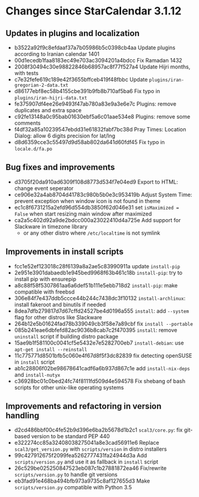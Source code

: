 # Changes since StarCalendar 3.1.12

## Updates in plugins and localization

- b3522a92f9c8efdaaf37a7b05986b5c0398cb4aa Update plugins according to Iranian calendar 1401
- 00d1ecedb1faa8183ec49e703ac3094201a4bdcc Fix Ramadan 1432
- 2008f30494c30e98822846b68957ac8f77f527a4 Update Hijri months, with tests
- c7e32fefe619c189e42f3655bffceb419f48fbbc Update `plugins/iran-gregorian-2-data.txt`
- d86177ebf8ec58b4155cbe391b9fb8b710af5ba6 Fix typo in `plugins/iran-hijri-data.txt`
- fe375907df4ee26e9493f47ab780a83e9a3e6e7c Plugins: remove duplicates and extra space
- c92fe13148a0c95bab01630ebf5a6c01aae534e8 Plugins: remove some comments
- f4df32a85a10239547ebdd31e61832fabf7bc38d Pray Times: Location Dialog: allow 6 digits precision for lat/lng
- d8d6359cce3c55497d9d58ab802da641d60fdf45 Fix typo in `locale.d/fa.po`

## Bug fixes and improvements

- d3705f20da910ad6309f108d8773d534f7e04ed9 Export to HTML: change event seperator
- ce906e32a4ab8704d41783c980b5b0e3c953419b Adjust System Time: prevent exception when window icon is not found in theme
- ec1c8f6731215a2efd96d554db3850f62d046e31 set `isMaximized = False` when start resizing main window after maximized
- ca2a5c402d92a9de2bdcc000a23022410d4a725e Add support for Slackware in timezone library
  - or any other distro where `/etc/localtime` is not symlink

## Improvements in install scripts

- fcc1e52ef123018c28f6139a8a2ae5c83990911a update `install-pip`
- 2e951e3901dabaedb1e945bed9968f63b461c18b `install-pip`: try to install pip with ensurepip
- a8c88f58f5307861aa6a6def51b111e5ebb718d2 `install-pip`: make compatible with freebsd
- 306e84f7e437ddb5ccce44b244c7438dc3f10132 `install-archlinux`: install fakeroot and binutils if needed
- 8dea7dfb279817d7d67cffd24527be4d0196a555 `install`: add `--system` flag for other distros like Slackware
- 264b12e5b01624fad78b339049cb3f58e7a89cbf fix `install --portable`
- 085b241eae6dbfefd82ac9036b8cab7c2f470395 `install`: remove `uninstall` script if building distro package
- 15ae9b1f581100c0041cf5e5432e7e5282700eb7 `install-debian`: use `apt-get install --reinstall`
- 11c775771d8501bfb5c060e4f67d8f5f3dc82839 fix detecting openSUSE in `install` script
- ab1c28806f02be98678641cadf6a6b937d867c1e add `install-nix-deps` and `install-nutyx`
- c36928bc01c0bed24fc74f8111fd509d4e594578 Fix shebang of bash scripts for other unix-like operating systems

## Improvements and refactoring in version handling

- d2cd486bbf00c4fe52b9d396e6ba2b5678d1b2c1 `scal3/core.py`: fix git-based version to be standard PEP 440
- e322274cc85a32408038275041a8e3cad56911e6 Replace `scal3/get_version.py` with `scripts/version` in distro installers
- 99c427912675f2099fea5262777431fa24944d3a Add `scripts/version.py` and use it as fallback in `install` script
- 26c529be025250847523eb087c1b27881872ea46 Fix/rewrite `scripts/version.py` to handle git versions
- eb3fad91e468ba494bfb973a9735c8af127655d3 Make `scripts/version.py` compatible with Python 3.5
